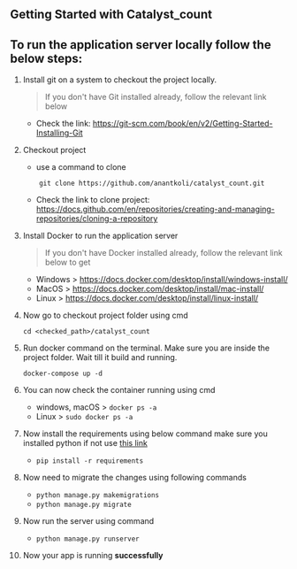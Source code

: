 ## Getting Started with Catalyst_count

## To run the application server locally follow the below steps:
1. Install git on a system to checkout the project locally.
    > If you don't have Git installed already, follow the relevant link below 
    - Check the link: https://git-scm.com/book/en/v2/Getting-Started-Installing-Git

2.	Checkout project
    - use a command to clone
    ``` 
        git clone https://github.com/anantkoli/catalyst_count.git 
    ```
    - Check the link to clone project: https://docs.github.com/en/repositories/creating-and-managing-repositories/cloning-a-repository

3.	Install Docker to run the application server
    > If you don't have Docker installed already, follow the relevant link below to get
    - Windows > https://docs.docker.com/desktop/install/windows-install/
    - MacOS > https://docs.docker.com/desktop/install/mac-install/
    - Linux > https://docs.docker.com/desktop/install/linux-install/

4.	Now go to checkout project folder using cmd
    ``` 
    cd <checked_path>/catalyst_count
    ```

5.	Run docker command on the terminal. Make sure you are inside the project folder. Wait till it build and running.
    ```
    docker-compose up -d
    ```

6.	You can now check the container running using cmd
    - windows, macOS > ``` docker ps -a ```
    - Linux > ``` sudo docker ps -a ```

7.  Now install the requirements using below command make sure you installed python if not use [this link](https://www.javatpoint.com/how-to-install-python)
    - ``` pip install -r requirements ```

8.  Now need to migrate the changes using following commands
    - ``` python manage.py makemigrations ```
    - ``` python manage.py migrate ```

9.  Now run the server using command
    - ``` python manage.py runserver ```

10.	Now your app is running **successfully**
